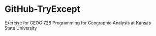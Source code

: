 # GitHub-TryExcept
Exercise for GEOG 728 Programming for Geographic Analysis at Kansas State University
